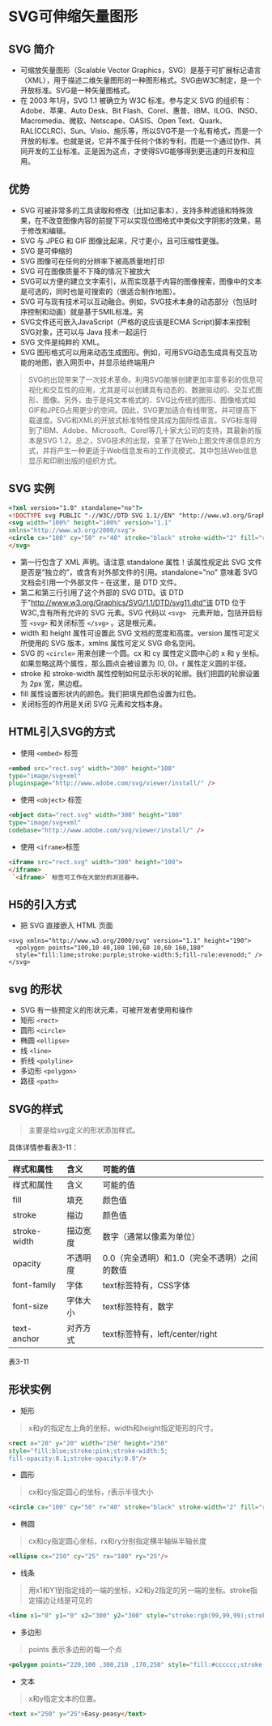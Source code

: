# SVG可伸缩矢量图形
## SVG 简介
* 可缩放矢量图形（Scalable Vector Graphics，SVG）是基于可扩展标记语言（XML），用于描述二维矢量图形的一种图形格式。SVG由W3C制定，是一个开放标准。SVG是一种矢量图格式。
*   在 2003 年1月，SVG 1.1 被确立为 W3C 标准。参与定义 SVG 的组织有：Adobe、苹果、Auto Desk、Bit Flash、Corel、惠普、IBM、ILOG、INSO、Macromedia、微软、Netscape、OASIS、Open Text、Quark、RAL(CCLRC)、Sun、Visio、施乐等，所以SVG不是一个私有格式，而是一个开放的标准。也就是说，它并不属于任何个体的专利，而是一个通过协作、共同开发的工业标准。正是因为这点，才使得SVG能够得到更迅速的开发和应用。

## 优势
* SVG 可被非常多的工具读取和修改（比如记事本），支持多种滤镜和特殊效果，在不改变图像内容的前提下可以实现位图格式中类似文字阴影的效果，易于修改和编辑。
* SVG 与 JPEG 和 GIF 图像比起来，尺寸更小，且可压缩性更强。
* SVG 是可伸缩的
* SVG 图像可在任何的分辨率下被高质量地打印
* SVG 可在图像质量不下降的情况下被放大
* SVG可以方便的建立文字索引，从而实现基于内容的图像搜索，图像中的文本是可选的，同时也是可搜索的（很适合制作地图）。
* SVG 可与现有技术可以互动融合。例如，SVG技术本身的动态部分（包括时序控制和动画）就是基于SMIL标准。另
* SVG文件还可嵌入JavaScript（严格的说应该是ECMA Script)脚本来控制SVG对象，还可以与 Java 技术一起运行
* SVG 文件是纯粹的 XML。
* SVG 图形格式可以用来动态生成图形。例如，可用SVG动态生成具有交互功能的地图，嵌入网页中，并显示给终端用户


>SVG的出现带来了一次技术革命。利用SVG能够创建更加丰富多彩的信息可视化和交互性的应用，尤其是可以创建具有动态的、数据驱动的、交互式图形、图像。另外，由于是纯文本格式的．SVG比传统的图形、图像格式如GIF和JPEG占用更少的空间。因此，SVG更加适合有线带宽，并可提高下载速度。SVG和XML的开放式标准特性使其成为国际性语言。SVG标准得到了IBM、Adobe、Microsoft、Corel等几十家大公司的支持，其最新的版本是SVG 1.2。总之，SVG技术的出现，变革了在Web上图文传递信息的方式，并将产生一种更适于Web信息发布的工作流模式，其中包括Web信息显示和印刷出版的组织方式。

##  SVG 实例

```html
<?xml version="1.0" standalone="no"?>
<!DOCTYPE svg PUBLIC "-//W3C//DTD SVG 1.1//EN" "http://www.w3.org/Graphics/SVG/1.1/DTD/svg11.dtd">
<svg width="100%" height="100%" version="1.1"
xmlns="http://www.w3.org/2000/svg">
<circle cx="100" cy="50" r="40" stroke="black" stroke-width="2" fill="red"/>
</svg>
```

* 第一行包含了 XML 声明。请注意 standalone 属性！该属性规定此 SVG 文件是否是“独立的”，或含有对外部文件的引用。standalone="no" 意味着 SVG 文档会引用一个外部文件 - 在这里，是 DTD 文件。
* 第二和第三行引用了这个外部的 SVG DTD。该 DTD 于"http://www.w3.org/Graphics/SVG/1.1/DTD/svg11.dtd"该 DTD 位于 W3C,含有所有允许的 SVG 元素。SVG 代码以 `<svg> ` 元素开始，包括开启标签 `<svg>` 和关闭标签 `</svg>` 。这是根元素。
* width 和 height 属性可设置此 SVG 文档的宽度和高度。version 属性可定义所使用的 SVG 版本，xmlns 属性可定义 SVG 命名空间。
* SVG 的 `<circle>` 用来创建一个圆。cx 和 cy 属性定义圆中心的 x 和 y 坐标。如果忽略这两个属性，那么圆点会被设置为 (0, 0)。r 属性定义圆的半径。
* stroke 和 stroke-width 属性控制如何显示形状的轮廓。我们把圆的轮廓设置为 2px 宽，黑边框。
* fill 属性设置形状内的颜色。我们把填充颜色设置为红色。
* 关闭标签的作用是关闭 SVG 元素和文档本身。


##  HTML引入SVG的方式

* 使用 `<embed>` 标签
```html
<embed src="rect.svg" width="300" height="100"
type="image/svg+xml"
pluginspage="http://www.adobe.com/svg/viewer/install/" />
```

* 使用 `<object>` 标签
```html
<object data="rect.svg" width="300" height="100"
type="image/svg+xml"
codebase="http://www.adobe.com/svg/viewer/install/" />
```

* 使用 `<iframe>`标签
```html
<iframe src="rect.svg" width="300" height="100">
</iframe>
 `<iframe>` 标签可工作在大部分的浏览器中。
```


## H5的引入方式

* 把 SVG 直接嵌入 HTML 页面
```
<svg xmlns="http://www.w3.org/2000/svg" version="1.1" height="190">
  <polygon points="100,10 40,180 190,60 10,60 160,180"
  style="fill:lime;stroke:purple;stroke-width:5;fill-rule:evenodd;" />
</svg>
```

##  svg 的形状
* SVG 有一些预定义的形状元素，可被开发者使用和操作
* 矩形 `<rect>`
* 圆形 `<circle>`
* 椭圆 `<ellipse>`
* 线 `<line>`
* 折线 `<polyline>`
* 多边形 `<polygon>`
* 路径 `<path>`

##  SVG的样式
> 主要是给svg定义的形状添加样式。

具体详情参看表3-11：

| 样式和属性     | 含义    | 可能的值 |
| :------------- | :------------- |:------|
| 样式和属性     | 含义    | 可能的值 |
| fill|	填充 |	颜色值|
| stroke|	描边 |	颜色值 |
| stroke-width |	描边宽度	| 数字（通常以像素为单位）|
| opacity	| 不透明度	| 0.0（完全透明）和1.0（完全不透明）之间的数值|
| font-family	| 字体	| text标签特有，CSS字体|
| font-size	| 字体大小	| text标签特有，数字|
| text-anchor	| 对齐方式	| text标签特有，left/center/right|
表3-11

##  形状实例
* 矩形
> x和y的指定左上角的坐标，width和height指定矩形的尺寸。

  ```html
  <rect x="20" y="20" width="250" height="250"
  style="fill:blue;stroke:pink;stroke-width:5;
  fill-opacity:0.1;stroke-opacity:0.9"/>
  ```

* 圆形
> cx和cy指定圆心的坐标，ŗ表示半径大小

  ```html
  <circle cx="100" cy="50" r="40" stroke="black" stroke-width="2" fill="red"/>
  ```

* 椭圆
> cx和cy指定圆心坐标，rx和ry分别指定横半轴纵半轴长度

  ```html
  <ellipse cx="250" cy="25" rx="100" ry="25"/>
  ```

* 线条
>用x1和Y1到指定线的一端的坐标，x2和y2指定的另一端的坐标。stroke指定描边让线是可见的

  ```html
  <line x1="0" y1="0" x2="300" y2="300" style="stroke:rgb(99,99,99);stroke-width:2"/>
  ```

* 多边形
> points 表示多边形的每一个点

  ```html
  <polygon points="220,100 ,300,210 ,170,250" style="fill:#cccccc;stroke:#000000;stroke-width:1"/>
  ```

* 文本
> x和y指定文本的位置。

  ```html
  <text x="250" y="25">Easy-peasy</text>
  ```

